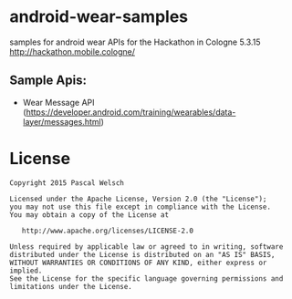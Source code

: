 # android-wear-samples
samples for android wear APIs for the Hackathon in Cologne 5.3.15 http://hackathon.mobile.cologne/

## Sample Apis:

- Wear Message API (https://developer.android.com/training/wearables/data-layer/messages.html)


# License
```
Copyright 2015 Pascal Welsch

Licensed under the Apache License, Version 2.0 (the "License");
you may not use this file except in compliance with the License.
You may obtain a copy of the License at

   http://www.apache.org/licenses/LICENSE-2.0

Unless required by applicable law or agreed to in writing, software
distributed under the License is distributed on an "AS IS" BASIS,
WITHOUT WARRANTIES OR CONDITIONS OF ANY KIND, either express or implied.
See the License for the specific language governing permissions and
limitations under the License.
```
